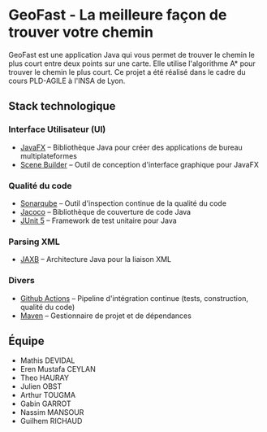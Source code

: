 # GeoFast - La meilleure façon de trouver votre chemin

GeoFast est une application Java qui vous permet de trouver le chemin le plus court entre deux points sur une carte.
Elle utilise l'algorithme A* pour trouver le chemin le plus court. Ce projet a été réalisé dans le cadre du cours
PLD-AGILE à l'INSA de Lyon.

## Stack technologique

### Interface Utilisateur (UI)

- [JavaFX](https://openjfx.io/) – Bibliothèque Java pour créer des applications de bureau multiplateformes
- [Scene Builder](https://gluonhq.com/products/scene-builder/) – Outil de conception d'interface graphique pour JavaFX

### Qualité du code

- [Sonarqube](https://www.sonarsource.com/products/sonarqube/) – Outil d'inspection continue de la qualité du code
- [Jacoco](https://www.eclemma.org/jacoco/) – Bibliothèque de couverture de code Java
- [JUnit 5](https://junit.org/junit5/) – Framework de test unitaire pour Java

### Parsing XML

- [JAXB](https://docs.oracle.com/javase/tutorial/jaxb/intro/index.html) – Architecture Java pour la liaison XML

### Divers

- [Github Actions](https://github.com/les-agiles/pld-agile/actions) – Pipeline d'intégration continue (tests,
  construction, qualité du code)
- [Maven](https://maven.apache.org/) – Gestionnaire de projet et de dépendances

## Équipe

- Mathis DEVIDAL
- Eren Mustafa CEYLAN
- Theo HAURAY
- Julien OBST
- Arthur TOUGMA
- Gabin GARROT
- Nassim MANSOUR
- Guilhem RICHAUD 
